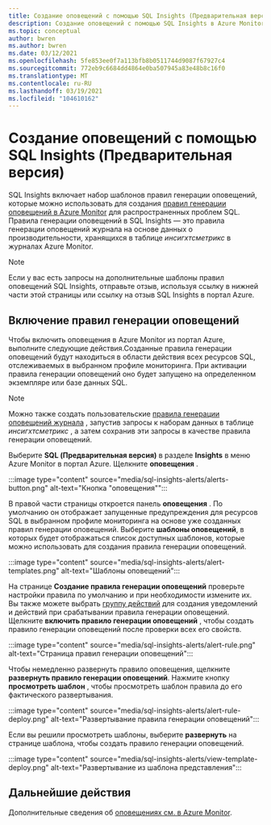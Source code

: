 ```yaml
---
title: Создание оповещений с помощью SQL Insights (Предварительная версия)
description: Создание оповещений с помощью SQL Insights в Azure Monitor
ms.topic: conceptual
author: bwren
ms.author: bwren
ms.date: 03/12/2021
ms.openlocfilehash: 5fe853ee0f7a113bfb8b0511744d9087f67927c4
ms.sourcegitcommit: 772eb9c6684dd4864e0ba507945a83e48b8c16f0
ms.translationtype: MT
ms.contentlocale: ru-RU
ms.lasthandoff: 03/19/2021
ms.locfileid: "104610162"
---
```

# <a name="create-alerts-with-sql-insights-preview"></a>Создание оповещений с помощью SQL Insights (Предварительная версия)
SQL Insights включает набор шаблонов правил генерации оповещений, которые можно использовать для создания [правил генерации оповещений в Azure Monitor](../alert/../alerts/alerts-overview.md) для распространенных проблем SQL. Правила генерации оповещений в SQL Insights — это правила генерации оповещений журнала на основе данных о производительности, хранящихся в таблице *инсигхтсметрикс* в журналах Azure Monitor.  

> [!NOTE]
> Если у вас есть запросы на дополнительные шаблоны правил оповещений SQL Insights, отправьте отзыв, используя ссылку в нижней части этой страницы или ссылку на отзыв SQL Insights в портал Azure.

## <a name="enable-alert-rules"></a>Включение правил генерации оповещений 
Чтобы включить оповещения в Azure Monitor из портал Azure, выполните следующие действия.Созданные правила генерации оповещений будут находиться в области действия всех ресурсов SQL, отслеживаемых в выбранном профиле мониторинга.  При активации правила генерации оповещений оно будет запущено на определенном экземпляре или базе данных SQL.

> [!NOTE]
> Можно также создать пользовательские [правила генерации оповещений журнала](../alerts/alerts-log.md) , запустив запросы к наборам данных в таблице *инсигхтсметрикс* , а затем сохранив эти запросы в качестве правила генерации оповещений. 

Выберите **SQL (Предварительная версия)** в разделе **Insights** в меню Azure Monitor в портал Azure. Щелкните **оповещения** .

:::image type="content" source="media/sql-insights-alerts/alerts-button.png" alt-text="Кнопка &quot;оповещения&quot;":::

В правой части страницы откроется панель **оповещения** . По умолчанию он отображает запущенные предупреждения для ресурсов SQL в выбранном профиле мониторинга на основе уже созданных правил генерации оповещений. Выберите **шаблоны оповещений**, в которых будет отображаться список доступных шаблонов, которые можно использовать для создания правила генерации оповещений.

:::image type="content" source="media/sql-insights-alerts/alert-templates.png" alt-text="Шаблоны оповещений":::

На странице **Создание правила генерации оповещений** проверьте настройки правила по умолчанию и при необходимости измените их. Вы также можете выбрать [группу действий](../alerts/action-groups.md) для создания уведомлений и действий при срабатывании правила генерации оповещений. Щелкните **включить правило генерации оповещений** , чтобы создать правило генерации оповещений после проверки всех его свойств.


:::image type="content" source="media/sql-insights-alerts/alert-rule.png" alt-text="Страница правил генерации оповещений":::

Чтобы немедленно развернуть правило оповещения, щелкните **развернуть правило генерации оповещений**. Нажмите кнопку **просмотреть шаблон** , чтобы просмотреть шаблон правила до его фактического развертывания.

:::image type="content" source="media/sql-insights-alerts/alert-rule-deploy.png" alt-text="Развертывание правила генерации оповещений":::

Если вы решили просмотреть шаблоны, выберите **развернуть** на странице шаблона, чтобы создать правило генерации оповещений.

:::image type="content" source="media/sql-insights-alerts/view-template-deploy.png" alt-text="Развертывание из шаблона представления":::


## <a name="next-steps"></a>Дальнейшие действия

Дополнительные сведения об [оповещениях см. в Azure Monitor](../alerts/alerts-overview.md).


